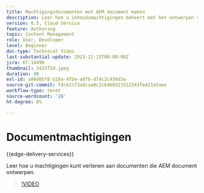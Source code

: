 ```yaml
---
title: Machtigingsdocumenten met AEM document maken
description: Leer hoe u inhoudsmachtigingen beheert met het ontwerpen van AEM document.
version: 6.5, Cloud Service
feature: Authoring
topic: Content Management
role: User, Developer
level: Beginner
doc-type: Technical Video
last-substantial-update: 2023-11-15T00:00:00Z
jira: KT-14490
thumbnail: 3425724.jpeg
duration: 90
exl-id: a8686bf8-b10a-4fbe-a8f6-d74c2c458d3a
source-git-commit: f4c621f3a9caa8c2c64b8323312343fe421a5aee
workflow-type: tm+mt
source-wordcount: '28'
ht-degree: 0%

---
```


# Documentmachtigingen

{{edge-delivery-services}}

Leer hoe u machtigingen kunt verlenen aan documenten die AEM document ontwerpen.

>[!VIDEO](https://video.tv.adobe.com/v/3425724/?learn=on)
